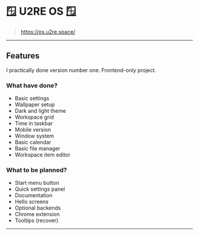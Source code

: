 # 🪟 U2RE OS 🪟

> <https://os.u2re.space/>

---

## Features

I practically done version number one. Frontend-only project.

### What have done?

- Basic settings
- Wallpaper setup
- Dark and light theme
- Workspace grid
- Time in taskbar
- Mobile version
- Window system
- Basic calendar
- Basic file manager
- Workspace item editor

### What to be planned?

- Start menu button
- Quick settings panel
- Documentation
- Hello screens
- Optional backends
- Chrome extension
- Tooltips (recover)

---
